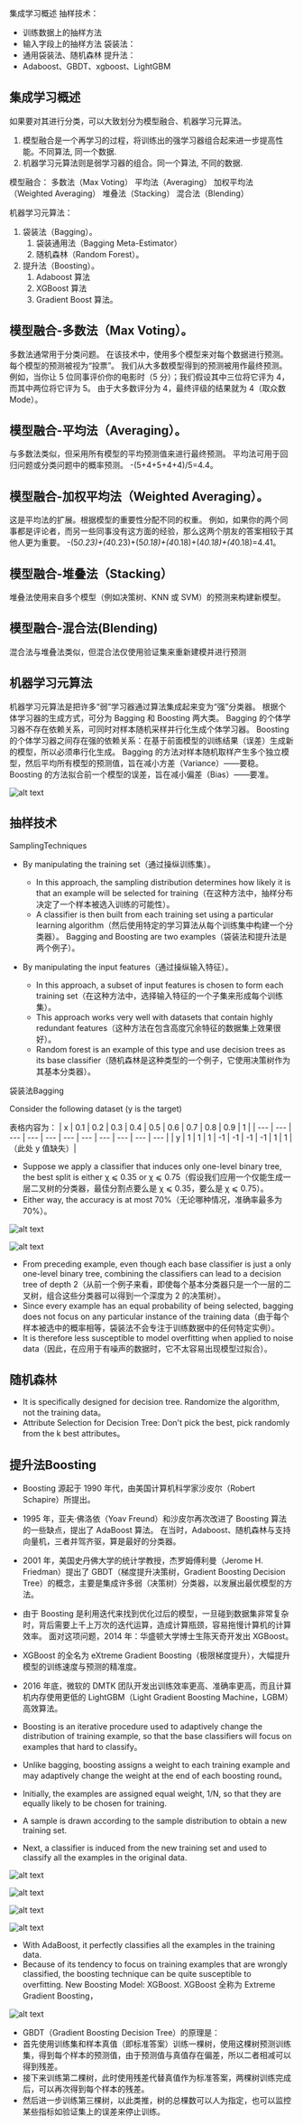 集成学习概述
抽样技术：
- 训练数据上的抽样方法
- 输入字段上的抽样方法
袋装法：
- 通用袋装法、随机森林
提升法：
- Adaboost、GBDT、xgboost、LightGBM




## 集成学习概述


如果要对其进行分类，可以大致划分为模型融合、机器学习元算法。
1. 模型融合是一个再学习的过程，将训练出的强学习器组合起来进一步提高性能。不同算法, 同一个数据.
2. 机器学习元算法则是弱学习器的组合。同一个算法, 不同的数据.

模型融合：
多数法（Max Voting）
平均法（Averaging）
加权平均法（Weighted Averaging）
堆叠法（Stacking）
混合法（Blending）

机器学习元算法：
1. 袋装法（Bagging）。
    1. 袋装通用法（Bagging Meta-Estimator）
    2. 随机森林（Random Forest）。
2. 提升法（Boosting）。
    1. Adaboost 算法
    2. XGBoost 算法
    3. Gradient Boost 算法。



## 模型融合-多数法（Max Voting）。
多数法通常用于分类问题。
在该技术中，使用多个模型来对每个数据进行预测。
每个模型的预测被视为“投票”。
我们从大多数模型得到的预测被用作最终预测。
例如，当你让 5 位同事评价你的电影时（5 分）；我们假设其中三位将它评为 4，而其中两位将它评为 5。
由于大多数评分为 4，最终评级的结果就为 4（取众数 Mode）。




## 模型融合-平均法（Averaging）。
与多数法类似，但采用所有模型的平均预测值来进行最终预测。
平均法可用于回归问题或分类问题中的概率预测。
-(5+4+5+4+4)/5=4.4。

## 模型融合-加权平均法（Weighted Averaging）。
这是平均法的扩展。根据模型的重要性分配不同的权重。
例如，如果你的两个同事都是评论者，而另一些同事没有这方面的经验，那么这两个朋友的答案相较于其他人更为重要。
-(5*0.23)+(4*0.23)+(5*0.18)+(4*0.18)+(4*0.18)+(4*0.18)=4.41。



## 模型融合-堆叠法（Stacking）

堆叠法使用来自多个模型（例如决策树、KNN 或 SVM）的预测来构建新模型。




## 模型融合-混合法(Blending)

混合法与堆叠法类似，但混合法仅使用验证集来重新建模并进行预测


## 机器学习元算法

机器学习元算法是把许多“弱”学习器通过算法集成起来变为“强”分类器。
根据个体学习器的生成方式，可分为 Bagging 和 Boosting 两大类。
Bagging 的个体学习器不存在依赖关系，可同时对样本随机采样并行化生成个体学习器。
Boosting 的个体学习器之间存在强的依赖关系：在基于前面模型的训练结果（误差）生成新的模型，所以必须串行化生成。
Bagging 的方法对样本随机取样产生多个独立模型，然后平均所有模型的预测值，旨在减小方差（Variance）——要稳。
Boosting 的方法拟合前一个模型的误差，旨在减小偏差（Bias）——要准。

![alt text](4_5集成学习/variance-bias.png)


## 抽样技术
SamplingTechniques


- By manipulating the training set（通过操纵训练集）。
    - In this approach, the sampling distribution determines how likely it is that an example will be selected for training（在这种方法中，抽样分布决定了一个样本被选入训练的可能性）。
    - A classifier is then built from each training set using a particular learning algorithm（然后使用特定的学习算法从每个训练集中构建一个分类器）。
    Bagging and Boosting are two examples（袋装法和提升法是两个例子）。



- By manipulating the input features（通过操纵输入特征）。
    - In this approach, a subset of input features is chosen to form each training set（在这种方法中，选择输入特征的一个子集来形成每个训练集）。
    - This approach works very well with datasets that contain highly redundant features（这种方法在包含高度冗余特征的数据集上效果很好）。
    - Random forest is an example of this type and use decision trees as its base classifier（随机森林是这种类型的一个例子，它使用决策树作为其基本分类器）。


袋装法Bagging

Consider the following dataset (y is the target)

表格内容为：
| x | 0.1 | 0.2 | 0.3 | 0.4 | 0.5 | 0.6 | 0.7 | 0.8 | 0.9 | 1 |
| --- | --- | --- | --- | --- | --- | --- | --- | --- | --- | --- |
| y | 1 | 1 | 1 | -1 | -1 | -1 | -1 | 1 | 1 |（此处 y 值缺失）|

- Suppose we apply a classifier that induces only one-level binary tree, the best split is either χ ⩽ 0.35 or χ ⩽ 0.75（假设我们应用一个仅能生成一层二叉树的分类器，最佳分割点要么是 χ ⩽ 0.35，要么是 χ ⩽ 0.75）。
- Either way, the accuracy is at most 70%（无论哪种情况，准确率最多为 70%）。


![alt text](4_5集成学习/袋装法.png)

![alt text](4_5集成学习/袋装法2.png)

- From preceding example, even though each base classifier is just a only one-level binary tree, combining the classifiers can lead to a decision tree of depth 2（从前一个例子来看，即使每个基本分类器只是一个一层的二叉树，组合这些分类器可以得到一个深度为 2 的决策树）。
- Since every example has an equal probability of being selected, bagging does not focus on any particular instance of the training data（由于每个样本被选中的概率相等，袋装法不会专注于训练数据中的任何特定实例）。
- It is therefore less susceptible to model overfitting when applied to noise data（因此，在应用于有噪声的数据时，它不太容易出现模型过拟合）。


## 随机森林

- It is specifically designed for decision tree. Randomize the algorithm, not the training data。
- Attribute Selection for Decision Tree: Don't pick the best, pick randomly from the k best attributes。




## 提升法Boosting

- Boosting 源起于 1990 年代，由美国计算机科学家沙皮尔（Robert Schapire）所提出。
- 1995 年，亚夫·佛洛依（Yoav Freund）和沙皮尔再次改进了 Boosting 算法的一些缺点，提出了 AdaBoost 算法。
    在当时，Adaboost、随机森林与支持向量机，三者并驾齐驱，算是最好的分类器。
- 2001 年，美国史丹佛大学的统计学教授，杰罗姆傅利曼（Jerome H. Friedman）提出了 GBDT（梯度提升决策树，Gradient Boosting Decision Tree）的概念，主要是集成许多弱（决策树）分类器，以发展出最优模型的方法。
- 由于 Boosting 是利用迭代来找到优化过后的模型，一旦碰到数据集非常复杂时，背后需要上千上万次的迭代运算，造成计算瓶颈，容易拖慢计算机的计算效率。
面对这项问题，2014 年：华盛顿大学博士生陈天奇开发出 XGBoost。
- XGBoost 的全名为 eXtreme Gradient Boosting（极限梯度提升），大幅提升模型的训练速度与预测的精准度。
- 2016 年底，微软的 DMTK 团队开发出训练效率更高、准确率更高，而且计算机内存使用更低的 LightGBM（Light Gradient Boosting Machine，LGBM）高效算法。



- Boosting is an iterative procedure used to adaptively change the distribution of training example, so that the base classifiers will focus on examples that hard to classify。
- Unlike bagging, boosting assigns a weight to each training example and may adaptively change the weight at the end of each boosting round。

- Initially, the examples are assigned equal weight, 1/N, so that they are equally likely to be chosen for training.
- A sample is drawn according to the sample distribution to obtain a new training set.
- Next, a classifier is induced from the new training set and used to classify all the examples in the original data.


![alt text](4_5集成学习/提升法原理.png)

![alt text](4_5集成学习/提升法原理2.png)

![alt text](4_5集成学习/提升法原理3.png)

![alt text](4_5集成学习/提升法原理4.png)


- With AdaBoost, it perfectly classifies all the examples in the training data.
- Because of its tendency to focus on training examples that are wrongly classified, the boosting technique can be quite susceptible to overfitting.
New Boosting Model: XGBoost. XGBoost 全称为 Extreme Gradient Boosting，


![alt text](4_5集成学习/提升法原理5.png)


- GBDT（Gradient Boosting Decision Tree）的原理是：
- 首先使用训练集和样本真值（即标准答案）训练一棵树，使用这棵树预测训练集，得到每个样本的预测值，由于预测值与真值存在偏差，所以二者相减可以得到残差。
- 接下来训练第二棵树，此时使用残差代替真值作为标准答案，两棵树训练完成后，可以再次得到每个样本的残差。
- 然后进一步训练第三棵树，以此类推，树的总棵数可以人为指定，也可以监控某些指标如验证集上的误差来停止训练。










